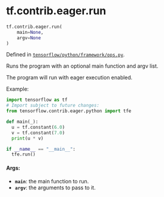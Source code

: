 <div itemscope itemtype="http://developers.google.com/ReferenceObject">
<meta itemprop="name" content="tf.contrib.eager.run" />
<meta itemprop="path" content="Stable" />
</div>

# tf.contrib.eager.run

``` python
tf.contrib.eager.run(
    main=None,
    argv=None
)
```



Defined in [`tensorflow/python/framework/ops.py`](https://www.tensorflow.org/code/tensorflow/python/framework/ops.py).

Runs the program with an optional main function and argv list.

The program will run with eager execution enabled.

Example:
```python
import tensorflow as tf
# Import subject to future changes:
from tensorflow.contrib.eager.python import tfe

def main(_):
  u = tf.constant(6.0)
  v = tf.constant(7.0)
  print(u * v)

if __name__ == "__main__":
  tfe.run()
```

#### Args:

* <b>`main`</b>: the main function to run.
* <b>`argv`</b>: the arguments to pass to it.